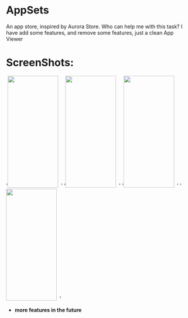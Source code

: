 # AppSets
An app store, inspired by Aurora Store. Who can help me with this task?
I have add some features, and remove some features, just a clean App Viewer

# ScreenShots:
'<img src="https://i.loli.net/2020/04/21/6zZhOlj5QK2XDga.png"  width="138" height="305"/>&nbsp;&nbsp;'
'<img src="https://i.loli.net/2020/04/21/LKuScnfC5aev2or.png"  width="138" height="305"/>&nbsp;&nbsp;'
'<img src="https://i.loli.net/2020/04/21/hm2RSzNecKJokGW.png"  width="138" height="305"/>&nbsp;&nbsp;'
'<img src="https://i.loli.net/2020/04/21/lLKXhZSE9abisyn.png"  width="138" height="305"/>&nbsp;&nbsp;'

* **more features in the future**
